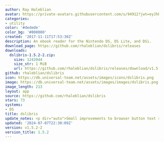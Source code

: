 ```yaml
---
author: Ray Haleblian
avatar: https://private-avatars.githubusercontent.com/u/94912?jwt=eyJhbGciOiJIUzI1NiIsInR5cCI6IkpXVCJ9.eyJpc3MiOiJnaXRodWIuY29tIiwiYXVkIjoicmF3LmdpdGh1YnVzZXJjb250ZW50LmNvbSIsImtleSI6ImtleTEiLCJleHAiOjE3MzQ2NzY2MjAsIm5iZiI6MTczNDY3NTQyMCwicGF0aCI6Ii91Lzk0OTEyIn0.-tlw8Wsrqlqn8maLg_gNSlEGuQQf10hraOS2rad11lI&v=4
categories:
- utility
color: '#dedede'
color_bg: '#808080'
created: '2017-11-11T17:53:30Z'
description: An ebook reader for the Nintendo DS, DS Lite, and DSi.
download_page: https://github.com/rhaleblian/dslibris/releases
downloads:
  dslibris-1.5.2-2.zip:
    size: 1242044
    size_str: 1 MiB
    url: https://github.com/rhaleblian/dslibris/releases/download/v1.5.2-2/dslibris-1.5.2-2.zip
github: rhaleblian/dslibris
icon: https://db.universal-team.net/assets/images/icons/dslibris.png
image: https://db.universal-team.net/assets/images/images/dslibris.png
image_length: 213
layout: app
source: https://github.com/rhaleblian/dslibris
stars: 73
systems:
- DS
title: dslibris
update_notes: <p dir="auto">Small improvements to browser button text rendering.</p>
updated: '2024-07-07T22:30:09Z'
version: v1.5.2-2
version_title: 1.5.2
---
```


